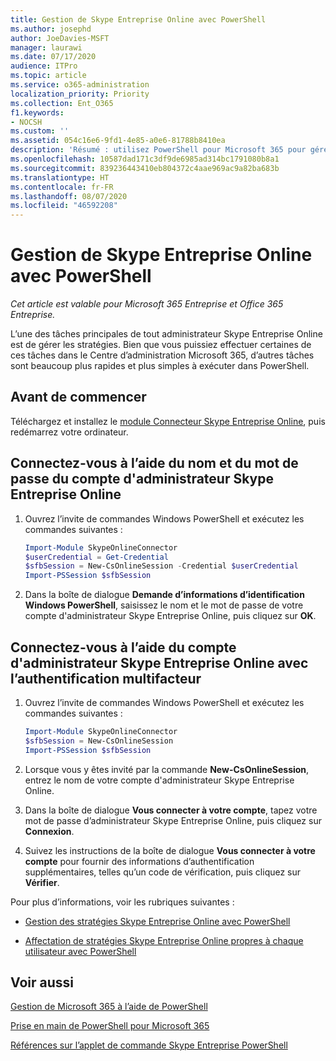 ```yaml
---
title: Gestion de Skype Entreprise Online avec PowerShell
ms.author: josephd
author: JoeDavies-MSFT
manager: laurawi
ms.date: 07/17/2020
audience: ITPro
ms.topic: article
ms.service: o365-administration
localization_priority: Priority
ms.collection: Ent_O365
f1.keywords:
- NOCSH
ms.custom: ''
ms.assetid: 054c16e6-9fd1-4e85-a0e6-81788b8410ea
description: 'Résumé : utilisez PowerShell pour Microsoft 365 pour gérer des stratégies Skype Entreprise Online, des stratégies par utilisateur et des paramètres de réunion.'
ms.openlocfilehash: 10587dad171c3df9de6985ad314bc1791080b8a1
ms.sourcegitcommit: 839236443410eb804372c4aae969ac9a82ba683b
ms.translationtype: HT
ms.contentlocale: fr-FR
ms.lasthandoff: 08/07/2020
ms.locfileid: "46592208"
---
```

# <a name="manage-skype-for-business-online-with-powershell"></a>Gestion de Skype Entreprise Online avec PowerShell

*Cet article est valable pour Microsoft 365 Entreprise et Office 365 Entreprise.*

L’une des tâches principales de tout administrateur Skype Entreprise Online est de gérer les stratégies. Bien que vous puissiez effectuer certaines de ces tâches dans le Centre d’administration Microsoft 365, d’autres tâches sont beaucoup plus rapides et plus simples à exécuter dans PowerShell. 

## <a name="before-you-start"></a>Avant de commencer

Téléchargez et installez le [module Connecteur Skype Entreprise Online](https://www.microsoft.com/download/details.aspx?id=39366), puis redémarrez votre ordinateur.


## <a name="connect-using-a-skype-for-business-online-administrator-account-name-and-password"></a>Connectez-vous à l’aide du nom et du mot de passe du compte d'administrateur Skype Entreprise Online

1. Ouvrez l’invite de commandes Windows PowerShell et exécutez les commandes suivantes : 
    
   ```powershell
   Import-Module SkypeOnlineConnector
   $userCredential = Get-Credential
   $sfbSession = New-CsOnlineSession -Credential $userCredential
   Import-PSSession $sfbSession
   ```

2. Dans la boîte de dialogue **Demande d’informations d’identification Windows PowerShell**, saisissez le nom et le mot de passe de votre compte d'administrateur Skype Entreprise Online, puis cliquez sur **OK**.


## <a name="connect-using-a-skype-for-business-online-administrator-account-with-multi-factor-authentication"></a>Connectez-vous à l’aide du compte d'administrateur Skype Entreprise Online avec l’authentification multifacteur

1. Ouvrez l’invite de commandes Windows PowerShell et exécutez les commandes suivantes :

   ```powershell
   Import-Module SkypeOnlineConnector
   $sfbSession = New-CsOnlineSession
   Import-PSSession $sfbSession
   ```

2. Lorsque vous y êtes invité par la commande **New-CsOnlineSession**, entrez le nom de votre compte d'administrateur Skype Entreprise Online.

3. Dans la boîte de dialogue **Vous connecter à votre compte**, tapez votre mot de passe d’administrateur Skype Entreprise Online, puis cliquez sur **Connexion**.

4. Suivez les instructions de la boîte de dialogue **Vous connecter à votre compte** pour fournir des informations d’authentification supplémentaires, telles qu’un code de vérification, puis cliquez sur **Vérifier**.

Pour plus d’informations, voir les rubriques suivantes :
  
- [Gestion des stratégies Skype Entreprise Online avec PowerShell](manage-skype-for-business-online-policies-with-office-365-powershell.md)
    
- [Affectation de stratégies Skype Entreprise Online propres à chaque utilisateur avec PowerShell](assign-per-user-skype-for-business-online-policies-with-office-365-powershell.md)
    
## <a name="see-also"></a>Voir aussi

[Gestion de Microsoft 365 à l’aide de PowerShell](manage-office-365-with-office-365-powershell.md)
  
[Prise en main de PowerShell pour Microsoft 365](getting-started-with-office-365-powershell.md)

[Références sur l’applet de commande Skype Entreprise PowerShell](https://docs.microsoft.com/powershell/module/skype/?view=skype-ps)


